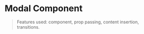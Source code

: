 # Modal Component

> Features used: component, prop passing, content insertion, transitions.

<common-codepen-snippet title="Vue 3 Modal Component" slug="mdPoyvv" tab="js,result" />
